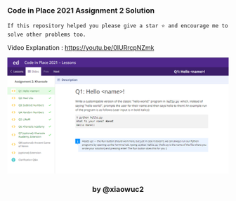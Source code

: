 ### Code in Place 2021 Assignment 2 Solution
```
If this repository helped you please give a star ⭐ and encourage me to solve other problems too.
```

Video Explanation : https://youtu.be/0IURrcpNZmk

<p align="center">
  <a href="https://youtu.be/0IURrcpNZmk">
    <img src="https://github.com/xiaowuc2/xiaowuc2/blob/master/source/ranger-1/gk.png" alt="Logo">
  </a>

  <h3 align="center">by @xiaowuc2</h3>

  <p align="center">
  </p>
</p>



